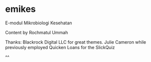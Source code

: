 # emikes
E-modul Mikrobiologi Kesehatan

Content by Rochmatul Ummah

Thanks:
Blackrock Digital LLC for great themes.
Julie Cameron while previously employed Quicken Loans for the SlickQuiz

^^
